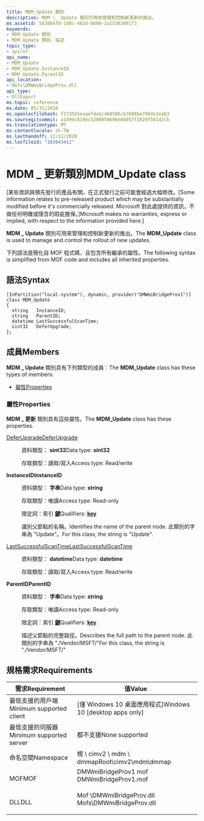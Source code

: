 ```yaml
---
title: MDM_Update 類別
description: MDM \_ Update 類別可用來管理和控制新更新的推出。
ms.assetid: 503884fd-190c-482d-b600-1a15363891f3
keywords:
- MDM_Update 類別
- MDM_Update 類別，描述
topic_type:
- apiref
api_name:
- MDM_Update
- MDM_Update.InstanceID
- MDM_Update.ParentID
api_location:
- Mofs\DMWmiBridgeProv.dll
api_type:
- DllExport
ms.topic: reference
ms.date: 05/31/2018
ms.openlocfilehash: f2735b5eaaef4abc468586cb7608be7969a1eab3
ms.sourcegitcommit: a1494c819bc5200050696e66057f1020f5b142cb
ms.translationtype: MT
ms.contentlocale: zh-TW
ms.lasthandoff: 12/12/2020
ms.locfileid: "103843412"
---
```

# <a name="mdm_update-class"></a><span data-ttu-id="1ba28-105">MDM \_ 更新類別</span><span class="sxs-lookup"><span data-stu-id="1ba28-105">MDM\_Update class</span></span>

<span data-ttu-id="1ba28-106">\[某些資訊與預先發行的產品有關，在正式發行之前可能會經過大幅修改。</span><span class="sxs-lookup"><span data-stu-id="1ba28-106">\[Some information relates to pre-released product which may be substantially modified before it's commercially released.</span></span> <span data-ttu-id="1ba28-107">Microsoft 對此處提供的資訊，不做任何明確或隱含的瑕疵擔保。\]</span><span class="sxs-lookup"><span data-stu-id="1ba28-107">Microsoft makes no warranties, express or implied, with respect to the information provided here.\]</span></span>

<span data-ttu-id="1ba28-108">**MDM \_ Update** 類別可用來管理和控制新更新的推出。</span><span class="sxs-lookup"><span data-stu-id="1ba28-108">The **MDM\_Update** class is used to manage and control the rollout of new updates.</span></span>

<span data-ttu-id="1ba28-109">下列語法是簡化自 MOF 程式碼，且包含所有繼承的屬性。</span><span class="sxs-lookup"><span data-stu-id="1ba28-109">The following syntax is simplified from MOF code and includes all inherited properties.</span></span>

## <a name="syntax"></a><span data-ttu-id="1ba28-110">語法</span><span class="sxs-lookup"><span data-stu-id="1ba28-110">Syntax</span></span>

``` syntax
[InPartition("local-system"), dynamic, provider("DMWmiBridgeProv1")]
class MDM_Update
{
  string   InstanceID;
  string   ParentID;
  datetime LastSuccessfulScanTime;
  sint32   DeferUpgrade;
};
```

## <a name="members"></a><span data-ttu-id="1ba28-111">成員</span><span class="sxs-lookup"><span data-stu-id="1ba28-111">Members</span></span>

<span data-ttu-id="1ba28-112">**MDM \_ Update** 類別具有下列類型的成員：</span><span class="sxs-lookup"><span data-stu-id="1ba28-112">The **MDM\_Update** class has these types of members:</span></span>

-   [<span data-ttu-id="1ba28-113">屬性</span><span class="sxs-lookup"><span data-stu-id="1ba28-113">Properties</span></span>](#properties)

### <a name="properties"></a><span data-ttu-id="1ba28-114">屬性</span><span class="sxs-lookup"><span data-stu-id="1ba28-114">Properties</span></span>

<span data-ttu-id="1ba28-115">**MDM \_ 更新** 類別具有這些屬性。</span><span class="sxs-lookup"><span data-stu-id="1ba28-115">The **MDM\_Update** class has these properties.</span></span>

<dl> <dt>

[<span data-ttu-id="1ba28-116">DeferUpgrade</span><span class="sxs-lookup"><span data-stu-id="1ba28-116">DeferUpgrade</span></span>](/windows/client-management/mdm/update-csp#deferupgrade)
</dt> <dd> <dl> <dt>

<span data-ttu-id="1ba28-117">資料類型： **sint32**</span><span class="sxs-lookup"><span data-stu-id="1ba28-117">Data type: **sint32**</span></span>
</dt> <dt>

<span data-ttu-id="1ba28-118">存取類型：讀取/寫入</span><span class="sxs-lookup"><span data-stu-id="1ba28-118">Access type: Read/write</span></span>
</dt> </dl>

</dd> <dt>

<span data-ttu-id="1ba28-119">**InstanceID**</span><span class="sxs-lookup"><span data-stu-id="1ba28-119">**InstanceID**</span></span>
</dt> <dd> <dl> <dt>

<span data-ttu-id="1ba28-120">資料類型： **字串**</span><span class="sxs-lookup"><span data-stu-id="1ba28-120">Data type: **string**</span></span>
</dt> <dt>

<span data-ttu-id="1ba28-121">存取類型：唯讀</span><span class="sxs-lookup"><span data-stu-id="1ba28-121">Access type: Read-only</span></span>
</dt> <dt>

<span data-ttu-id="1ba28-122">限定詞：索引 [**鍵**](/windows/desktop/WmiSdk/key-qualifier)</span><span class="sxs-lookup"><span data-stu-id="1ba28-122">Qualifiers: [**key**](/windows/desktop/WmiSdk/key-qualifier)</span></span>
</dt> </dl>

<span data-ttu-id="1ba28-123">識別父節點的名稱。</span><span class="sxs-lookup"><span data-stu-id="1ba28-123">Identifies the name of the parent node.</span></span> <span data-ttu-id="1ba28-124">此類別的字串為 "Update"。</span><span class="sxs-lookup"><span data-stu-id="1ba28-124">For this class, the string is "Update".</span></span>

</dd> <dt>

[<span data-ttu-id="1ba28-125">LastSuccessfulScanTime</span><span class="sxs-lookup"><span data-stu-id="1ba28-125">LastSuccessfulScanTime</span></span>](/windows/client-management/mdm/update-csp#lastsuccessfulscantime)
</dt> <dd> <dl> <dt>

<span data-ttu-id="1ba28-126">資料類型： **datetime**</span><span class="sxs-lookup"><span data-stu-id="1ba28-126">Data type: **datetime**</span></span>
</dt> <dt>

<span data-ttu-id="1ba28-127">存取類型：讀取/寫入</span><span class="sxs-lookup"><span data-stu-id="1ba28-127">Access type: Read/write</span></span>
</dt> </dl>

</dd> <dt>

<span data-ttu-id="1ba28-128">**ParentID**</span><span class="sxs-lookup"><span data-stu-id="1ba28-128">**ParentID**</span></span>
</dt> <dd> <dl> <dt>

<span data-ttu-id="1ba28-129">資料類型： **字串**</span><span class="sxs-lookup"><span data-stu-id="1ba28-129">Data type: **string**</span></span>
</dt> <dt>

<span data-ttu-id="1ba28-130">存取類型：唯讀</span><span class="sxs-lookup"><span data-stu-id="1ba28-130">Access type: Read-only</span></span>
</dt> <dt>

<span data-ttu-id="1ba28-131">限定詞：索引 [**鍵**](/windows/desktop/WmiSdk/key-qualifier)</span><span class="sxs-lookup"><span data-stu-id="1ba28-131">Qualifiers: [**key**](/windows/desktop/WmiSdk/key-qualifier)</span></span>
</dt> </dl>

<span data-ttu-id="1ba28-132">描述父節點的完整路徑。</span><span class="sxs-lookup"><span data-stu-id="1ba28-132">Describes the full path to the parent node.</span></span> <span data-ttu-id="1ba28-133">此類別的字串為 "./Vendor/MSFT/"</span><span class="sxs-lookup"><span data-stu-id="1ba28-133">For this class, the string is "./Vendor/MSFT/"</span></span>

</dd> </dl>

## <a name="requirements"></a><span data-ttu-id="1ba28-134">規格需求</span><span class="sxs-lookup"><span data-stu-id="1ba28-134">Requirements</span></span>



| <span data-ttu-id="1ba28-135">需求</span><span class="sxs-lookup"><span data-stu-id="1ba28-135">Requirement</span></span> | <span data-ttu-id="1ba28-136">值</span><span class="sxs-lookup"><span data-stu-id="1ba28-136">Value</span></span> |
|-------------------------------------|------------------------------------------------------------------------------------------------------|
| <span data-ttu-id="1ba28-137">最低支援的用戶端</span><span class="sxs-lookup"><span data-stu-id="1ba28-137">Minimum supported client</span></span><br/> | <span data-ttu-id="1ba28-138">\[僅 Windows 10 桌面應用程式\]</span><span class="sxs-lookup"><span data-stu-id="1ba28-138">Windows 10 \[desktop apps only\]</span></span><br/>                                                          |
| <span data-ttu-id="1ba28-139">最低支援的伺服器</span><span class="sxs-lookup"><span data-stu-id="1ba28-139">Minimum supported server</span></span><br/> | <span data-ttu-id="1ba28-140">都不支援</span><span class="sxs-lookup"><span data-stu-id="1ba28-140">None supported</span></span><br/>                                                                            |
| <span data-ttu-id="1ba28-141">命名空間</span><span class="sxs-lookup"><span data-stu-id="1ba28-141">Namespace</span></span><br/>                | <span data-ttu-id="1ba28-142">根 \\ cimv2 \\ mdm \\ dmmap</span><span class="sxs-lookup"><span data-stu-id="1ba28-142">Root\\cimv2\\mdm\\dmmap</span></span><br/>                                                                   |
| <span data-ttu-id="1ba28-143">MOF</span><span class="sxs-lookup"><span data-stu-id="1ba28-143">MOF</span></span><br/>                      | <dl> <span data-ttu-id="1ba28-144"><dt>DMWmiBridgeProv1 mof</dt></span><span class="sxs-lookup"><span data-stu-id="1ba28-144"><dt>DMWmiBridgeProv1.mof</dt></span></span> </dl>      |
| <span data-ttu-id="1ba28-145">DLL</span><span class="sxs-lookup"><span data-stu-id="1ba28-145">DLL</span></span><br/>                      | <dl> <span data-ttu-id="1ba28-146"><dt>Mof \\DMWmiBridgeProv.dll</dt></span><span class="sxs-lookup"><span data-stu-id="1ba28-146"><dt>Mofs\\DMWmiBridgeProv.dll</dt></span></span> </dl> |



 


